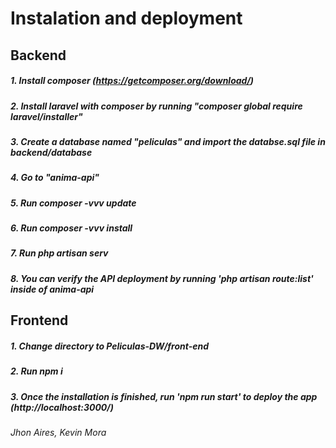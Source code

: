 # Instalation and deployment 
## Backend
##### 1. Install composer (https://getcomposer.org/download/)
##### 2. Install laravel with composer by running "composer global require laravel/installer"
##### 3. Create a database named "peliculas" and import the databse.sql file in backend/database
##### 4. Go to "anima-api"
##### 5. Run composer -vvv update
##### 6. Run composer -vvv install
##### 7.  Run php artisan serv
##### 8. You can verify the API deployment by running 'php artisan route:list' inside of anima-api 
## Frontend
##### 1. Change directory to Peliculas-DW/front-end
##### 2. Run npm i
##### 3. Once the installation is finished, run 'npm run start' to deploy the app (http://localhost:3000/) 
###### Jhon Aires, Kevin Mora